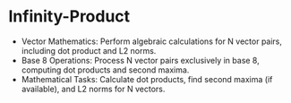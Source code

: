 # Infinity-Product
 - Vector Mathematics: Perform algebraic calculations for N vector pairs, including dot product and L2 norms.
 - Base 8 Operations: Process N vector pairs exclusively in base 8, computing dot products and second maxima.
 - Mathematical Tasks: Calculate dot products, find second maxima (if available), and L2 norms for N vectors.
